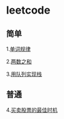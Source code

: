 # leetcode

## 简单

1.[单词规律](/code/单词规律.md)	

2.[两数之和](/code/两数之和.md)

3.[用队列实现栈](/code/用队列实现栈.md)



## 普通

4.[买卖股票的最佳时机](/code/买卖股票的最佳时机.md)

